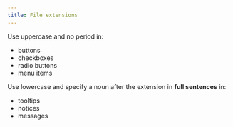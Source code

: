 ```yaml
---
title: File extensions
---
```


Use uppercase and no period in:
* buttons
* checkboxes
* radio buttons
* menu items

<DosDonts>
    <template #dont>
        <p>.PDF, .CSS, .HTML</p>
        <img src="./static/export-to-pdf-dont.png" style="margin: auto" alt="A button labeled 'Export to dot PDF'" />
    </template>
    <template #do>
        <p>PDF, CSS, HTML</p>
        <img src="./static/export-to-pdf-do.png" style="margin: auto" alt="A button labeled 'Export to PDF'" />
    </template>
</DosDonts>

Use lowercase and specify a noun after the extension in **full sentences** in:
* tooltips
* notices
* messages

<DosDonts>
    <template #dont>
        <p>Add a DOCX file.</p>
        <p>Save your file in the pdf file format.</p>
        </template>
    <template #do>
        <p>Add a .docx file.</p>
        <p>Save your file in the .pdf file format.</p>
    </template>
</DosDonts>

